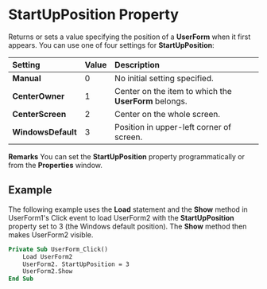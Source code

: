 
# StartUpPosition Property



Returns or sets a value specifying the position of a  **UserForm** when it first appears.
You can use one of four settings for  **StartUpPosition**:


|**Setting**|**Value**|**Description**|
|:-----|:-----|:-----|
|**Manual**|0|No initial setting specified.|
|**CenterOwner**|1|Center on the item to which the  **UserForm** belongs.|
|**CenterScreen**|2|Center on the whole screen.|
|**WindowsDefault**|3|Position in upper-left corner of screen.|
 **Remarks**
You can set the  **StartUpPosition** property programmatically or from the **Properties** window.

## Example

The following example uses the  **Load** statement and the **Show** method in UserForm1's Click event to load UserForm2 with the **StartUpPosition** property set to 3 (the Windows default position). The **Show** method then makes UserForm2 visible.


```vb
Private Sub UserForm_Click()
    Load UserForm2
    UserForm2. StartUpPosition = 3
    UserForm2.Show
End Sub
```

